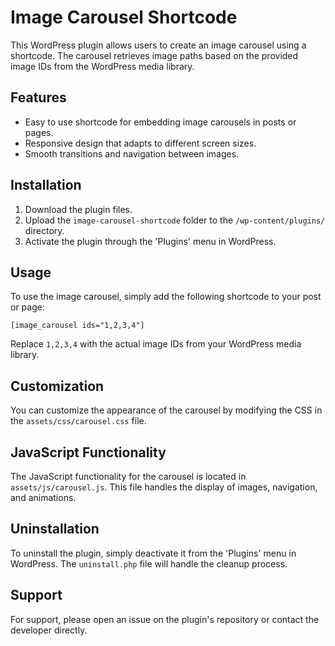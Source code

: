 # Image Carousel Shortcode

This WordPress plugin allows users to create an image carousel using a shortcode. The carousel retrieves image paths based on the provided image IDs from the WordPress media library.

## Features

- Easy to use shortcode for embedding image carousels in posts or pages.
- Responsive design that adapts to different screen sizes.
- Smooth transitions and navigation between images.

## Installation

1. Download the plugin files.
2. Upload the `image-carousel-shortcode` folder to the `/wp-content/plugins/` directory.
3. Activate the plugin through the 'Plugins' menu in WordPress.

## Usage

To use the image carousel, simply add the following shortcode to your post or page:

```
[image_carousel ids="1,2,3,4"]
```

Replace `1,2,3,4` with the actual image IDs from your WordPress media library.

## Customization

You can customize the appearance of the carousel by modifying the CSS in the `assets/css/carousel.css` file.

## JavaScript Functionality

The JavaScript functionality for the carousel is located in `assets/js/carousel.js`. This file handles the display of images, navigation, and animations.

## Uninstallation

To uninstall the plugin, simply deactivate it from the 'Plugins' menu in WordPress. The `uninstall.php` file will handle the cleanup process.

## Support

For support, please open an issue on the plugin's repository or contact the developer directly.
